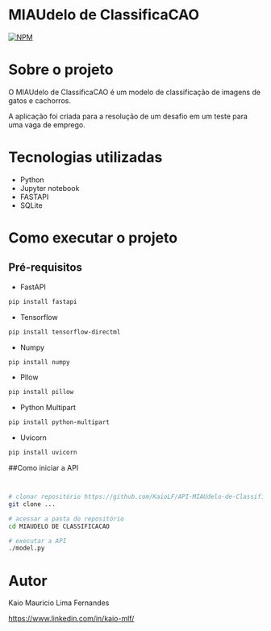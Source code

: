 # MIAUdelo de ClassificaCAO 
[![NPM](https://img.shields.io/npm/l/react)](https://github.com/KaioLF/API-MIAUdelo-de-ClassificaCAO/blob/main/LICENSE) 

# Sobre o projeto

O MIAUdelo de ClassificaCAO é um modelo de classificação de imagens de gatos e cachorros.

A aplicação foi criada para a resolução de um desafio em um teste para uma vaga de emprego.


# Tecnologias utilizadas
- Python
- Jupyter notebook
- FASTAPI
- SQLite

# Como executar o projeto

## Pré-requisitos

- FastAPI
```bash
pip install fastapi
```

- Tensorflow
```bash
pip install tensorflow-directml
```
- Numpy
```bash
pip install numpy
```
- Pllow
```bash
pip install pillow
```
- Python Multipart
```bash
pip install python-multipart
```
- Uvicorn
```bash
pip install uvicorn
```

##Como iniciar a API

```bash


# clonar repositório https://github.com/KaioLF/API-MIAUdelo-de-ClassificaCAO
git clone ...

# acessar a pasta do repositório
cd MIAUDELO DE CLASSIFICACAO

# executar a API
./model.py

```


# Autor

Kaio Mauricio Lima Fernandes

https://www.linkedin.com/in/kaio-mlf/
